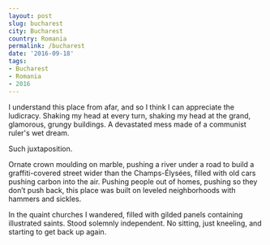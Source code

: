 ```yaml
---
layout: post
slug: bucharest
city: Bucharest
country: Romania
permalink: /bucharest
date: '2016-09-18'
tags:
- Bucharest
- Romania
- 2016
---
```


I understand this place from afar, and so I think I can appreciate the ludicracy. Shaking my head at every turn, shaking my head at the grand, glamorous, grungy buildings. A devastated mess made of a communist ruler's wet dream.

Such juxtaposition.

Ornate crown moulding on marble, pushing a river under a road to build a graffiti-covered street wider than the Champs-Élysées, filled with old cars pushing carbon into the air. Pushing people out of homes, pushing so they don’t push back, this place was built on leveled neighborhoods with hammers and sickles.

In the quaint churches I wandered, filled with gilded panels containing illustrated saints. Stood solemnly independent. No sitting, just kneeling, and starting to get back up again.